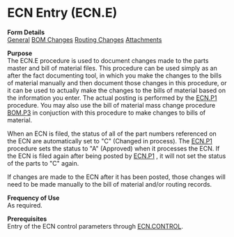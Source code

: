 # ECN Entry (ECN.E)

<PageHeader />

**Form Details**  
[General](ECN-E-1/README.md)
[BOM Changes](ECN-E-2/README.md)
[Routing Changes](ECN-E-3/README.md)
[Attachments](ECN-E-4/README.md)

**Purpose**  
The ECN.E procedure is used to document changes made to the parts master and bill of material files. This procedure can be used simply as an after the fact documenting tool, in which you make the changes to the bills of material manually and then document those changes in this procedure, or it can be used to actually make the changes to the bills of material based on the information you enter. The actual posting is performed by the [ECN.P1](../../ENG-PROCESS/ECN-P1/README.md) procedure. You may also use the bill of material mass change procedure [BOM.P3](../../ENG-PROCESS/BOM-P3/README.md) in conjuction with this procedure to make changes to bills of material.
  
When an ECN is filed, the status of all of the part numbers referenced on the ECN are automatically set to "C" (Changed in process). The [ECN.P1](../../ENG-PROCESS/ECN-P1/README.md) procedure sets the status to "A" (Approved) when it processes the ECN. If the ECN is filed again after being posted by [ECN.P1](../../ENG-PROCESS/ECN-P1/README.md) , it will not set the status of the parts to "C" again.
  
If changes are made to the ECN after it has been posted, those changes will
need to be made manually to the bill of material and/or routing records.

**Frequency of Use**  
As required.

**Prerequisites**  
Entry of the ECN control parameters through [ECN.CONTROL](../ECN-CONTROL/README.md).

<badge text= "Version 8.10.57" vertical="middle" />

<PageFooter />
